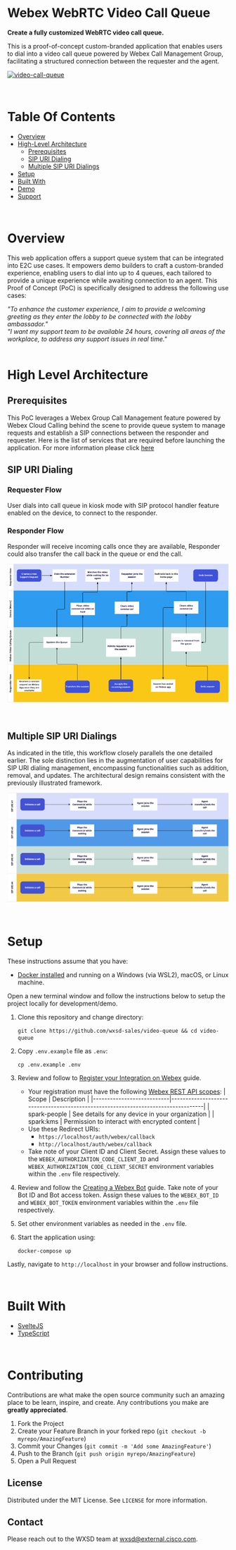 # Webex WebRTC Video Call Queue

**Create a fully customized WebRTC video call queue.**

This is a proof-of-concept custom-branded application that enables users to dial into a video call queue powered by Webex Call Management Group, facilitating a structured connection between the requester and the agent.

<p >
   <a href="https://app.vidcast.io/share/fd2c4347-f94e-4c0c-9a39-348397abed73" target="_blank">
       <img src="static/readme/multiple-sip-calls.png" alt="video-call-queue"/>
    </a>
</p>

</br >

# Table Of Contents

- [Overview](#overview)
- [High-Level Architecture](#high-level-architecture)
  - [Prerequisites](#prerequisites)
  - [SIP URI Dialing](#sip-uri-dialing)
  - [Multiple SIP URI Dialings](#multiple-sip-uri-dialings)
- [Setup](#setup)
- [Built With](#built-with)
- [Demo](#demo)
- [Support](#support)

<br />

# Overview

This web application offers a support queue system that can be integrated into E2C use cases. It empowers demo builders to craft a custom-branded experience, enabling users to dial into up to 4 queues, each tailored to provide a unique experience while awaiting connection to an agent. This Proof of Concept (PoC) is specifically designed to address the following use cases:

<i>"To enhance the customer experience, I aim to provide a welcoming greeting as they enter the lobby to be connected with the lobby ambassador."</i> <br/>
<i>"I want my support team to be available 24 hours, covering all areas of the workplace, to address any support issues in real time."</i> <br/>
<br />

# High Level Architecture

## Prerequisites

This PoC leverages a Webex Group Call Management feature powered by Webex Cloud Calling behind the scene to provide queue system to manage requests and establish a SIP connections between the responder and requester. Here is the list of services that are required before launching the application. For more information please click [here](https://cisco.sharepoint.com/:b:/s/WXSD-WebexSolutionsDevelopment/EQJu96KU411LpGw16KdT4ewBwZsAOl7NEH_Tnprt6UX4tA)

## SIP URI Dialing

### Requester Flow

User dials into call queue in kiosk mode with SIP protocol handler feature enabled on the device, to connect to the responder.

### Responder Flow

Responder will receive incoming calls once they are available, Responder could also transfer the call back in the queue or end the call.

<p align="center">
   <img src="static/readme/SIP.png" alt="video-call-queue"/>
</p>

<br />

## Multiple SIP URI Dialings

As indicated in the title, this workflow closely parallels the one detailed earlier. The sole distinction lies in the augmentation of user capabilities for SIP URI dialing management, encompassing functionalities such as addition, removal, and updates. The architectural design remains consistent with the previously illustrated framework.

<p align="center">
   <img src="static/readme/MULTIPLESIPS.png" alt="video-call-queue"/>
</p>

<br />

# Setup

These instructions assume that you have:

- [Docker installed](https://docs.docker.com/engine/install/) and running on a Windows (via WSL2), macOS, or Linux machine.

Open a new terminal window and follow the instructions below to setup the project locally for development/demo.

1. Clone this repository and change directory:

   ```
   git clone https://github.com/wxsd-sales/video-queue && cd video-queue
   ```

2. Copy `.env.example` file as `.env`:

   ```
   cp .env.example .env
   ```

3. Review and follow to [Register your Integration on Webex](https://developer.webex.com/docs/integrations#registering-your-integration) guide.

   - Your registration must have the following [Webex REST API scopes](https://developer.webex.com/docs/integrations#scopes):
     | Scope | Description |
     |---------------------------|----------------------------------------------------------------------------------|
     | spark-people | See details for any device in your organization |
     | spark:kms | Permission to interact with encrypted content |
   - Use these Redirect URIs:
     - `https://localhost/auth/webex/callback`
     - `http://localhost/auth/webex/callback`
   - Take note of your Client ID and Client Secret. Assign these values to the `WEBEX_AUTHORIZATION_CODE_CLIENT_ID`
     and `WEBEX_AUTHORIZATION_CODE_CLIENT_SECRET` environment variables within the `.env` file respectively.

4. Review and follow the [Creating a Webex Bot](https://developer.webex.com/docs/bots#creating-a-webex-bot) guide.
   Take note of your Bot ID and Bot access token. Assign these values to the `WEBEX_BOT_ID` and
   `WEBEX_BOT_TOKEN` environment variables within the `.env` file respectively.

5. Set other environment variables as needed in the `.env` file.

6. Start the application using:
   ```
   docker-compose up
   ```

Lastly, navigate to `http://localhost` in your browser and follow instructions.

<br />

# Built With

- [SvelteJS](https://reactjs.org)
- [TypeScript](https://www.typescriptlang.org/)

<br />

<!-- CONTRIBUTING -->

# Contributing

Contributions are what make the open source community such an amazing place to be learn, inspire, and create. Any contributions you make are **greatly appreciated**.

1. Fork the Project
2. Create your Feature Branch in your forked repo (`git checkout -b myrepo/AmazingFeature`)
3. Commit your Changes (`git commit -m 'Add some AmazingFeature'`)
4. Push to the Branch (`git push origin myrepo/AmazingFeature`)
5. Open a Pull Request

<!-- LICENSE -->

## License

Distributed under the MIT License. See `LICENSE` for more information.

<!-- CONTACT -->

## Contact

Please reach out to the WXSD team at [wxsd@external.cisco.com](mailto:wxsd@external.cisco.com?cc=ashessin@cisco.com&subject=Azure%20Group%20Sync).
